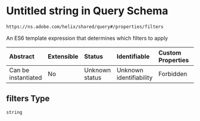 # Untitled string in Query Schema

```txt
https://ns.adobe.com/helix/shared/query#/properties/filters
```

An ES6 template expression that determines which filters to apply

| Abstract            | Extensible | Status         | Identifiable            | Custom Properties | Additional Properties | Access Restrictions | Defined In                                                     |
| :------------------ | :--------- | :------------- | :---------------------- | :---------------- | :-------------------- | :------------------ | :------------------------------------------------------------- |
| Can be instantiated | No         | Unknown status | Unknown identifiability | Forbidden         | Allowed               | none                | [query.schema.json*](query.schema.json "open original schema") |

## filters Type

`string`
